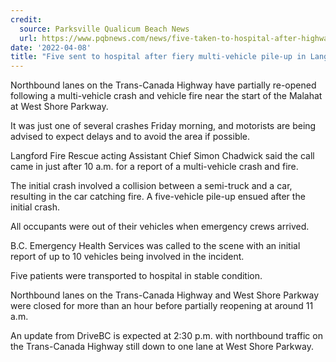 ```yaml
---
credit:
  source: Parksville Qualicum Beach News
  url: https://www.pqbnews.com/news/five-taken-to-hospital-after-highway-1-crashes-in-langford/
date: '2022-04-08'
title: "Five sent to hospital after fiery multi-vehicle pile-up in Langford"
---
```

Northbound lanes on the Trans-Canada Highway have partially re-opened following a multi-vehicle crash and vehicle fire near the start of the Malahat at West Shore Parkway.

It was just one of several crashes Friday morning, and motorists are being advised to expect delays and to avoid the area if possible.

Langford Fire Rescue acting Assistant Chief Simon Chadwick said the call came in just after 10 a.m. for a report of a multi-vehicle crash and fire.

The initial crash involved a collision between a semi-truck and a car, resulting in the car catching fire. A five-vehicle pile-up ensued after the initial crash.

All occupants were out of their vehicles when emergency crews arrived.

B.C. Emergency Health Services was called to the scene with an initial report of up to 10 vehicles being involved in the incident.

Five patients were transported to hospital in stable condition.

Northbound lanes on the Trans-Canada Highway and West Shore Parkway were closed for more than an hour before partially reopening at around 11 a.m.

An update from DriveBC is expected at 2:30 p.m. with northbound traffic on the Trans-Canada Highway still down to one lane at West Shore Parkway.
